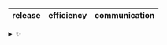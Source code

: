 | release | efficiency | communication |
| :-----: | :--------: | :-----------: |

<details>
  <summary>✨</summary>
  These words are chosen at random each day. New words will appear here tomorrow morning.
</details>